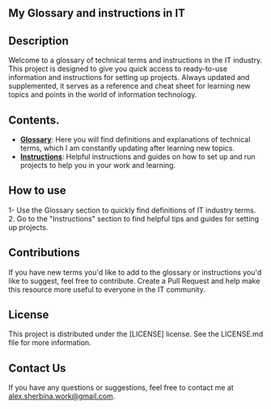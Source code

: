 ## My Glossary and instructions in IT

## Description
Welcome to a glossary of technical terms and instructions in the IT industry. This project is designed to give you quick access to ready-to-use information and instructions for setting up projects. Always updated and supplemented, it serves as a reference and cheat sheet for learning new topics and points in the world of information technology.

## Contents.
- **[Glossary](glossary.md)**: Here you will find definitions and explanations of technical terms, which I am constantly updating after learning new topics.
- **[Instructions](instructions.md)**: Helpful instructions and guides on how to set up and run projects to help you in your work and learning.

## How to use
1- Use the Glossary section to quickly find definitions of IT industry terms.
2. Go to the "Instructions" section to find helpful tips and guides for setting up projects.

## Contributions
If you have new terms you'd like to add to the glossary or instructions you'd like to suggest, feel free to contribute. Create a Pull Request and help make this resource more useful to everyone in the IT community.

## License
This project is distributed under the [LICENSE] license. See the LICENSE.md file for more information.

## Contact Us
If you have any questions or suggestions, feel free to contact me at alex.sherbina.work@gmail.com.
